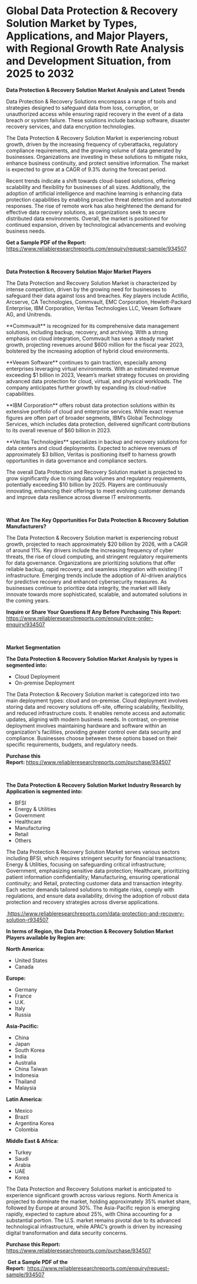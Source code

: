 <p><h1>Global Data Protection & Recovery Solution Market by Types, Applications, and Major Players, with Regional Growth Rate Analysis and Development Situation, from 2025 to 2032</h1></p><p><strong>Data Protection & Recovery Solution Market Analysis and Latest Trends</strong></p>
<p><p>Data Protection & Recovery Solutions encompass a range of tools and strategies designed to safeguard data from loss, corruption, or unauthorized access while ensuring rapid recovery in the event of a data breach or system failure. These solutions include backup software, disaster recovery services, and data encryption technologies.</p><p>The Data Protection & Recovery Solution Market is experiencing robust growth, driven by the increasing frequency of cyberattacks, regulatory compliance requirements, and the growing volume of data generated by businesses. Organizations are investing in these solutions to mitigate risks, enhance business continuity, and protect sensitive information. The market is expected to grow at a CAGR of 9.3% during the forecast period.</p><p>Recent trends indicate a shift towards cloud-based solutions, offering scalability and flexibility for businesses of all sizes. Additionally, the adoption of artificial intelligence and machine learning is enhancing data protection capabilities by enabling proactive threat detection and automated responses. The rise of remote work has also heightened the demand for effective data recovery solutions, as organizations seek to secure distributed data environments. Overall, the market is positioned for continued expansion, driven by technological advancements and evolving business needs.</p></p>
<p><strong>Get a Sample PDF of the Report:&nbsp;</strong> <a href="https://www.reliableresearchreports.com/enquiry/request-sample/934507?utm_campaign=3527&utm_medium=2&utm_source=Github&utm_content=ia&utm_term=18042025&utm_id=data-protection-recovery-solution">https://www.reliableresearchreports.com/enquiry/request-sample/934507</a></p>
<p>&nbsp;</p>
<p><strong>Data Protection & Recovery Solution Major Market Players</strong></p>
<p><p>The Data Protection and Recovery Solution Market is characterized by intense competition, driven by the growing need for businesses to safeguard their data against loss and breaches. Key players include Actifio, Arcserve, CA Technologies, Commvault, EMC Corporation, Hewlett-Packard Enterprise, IBM Corporation, Veritas Technologies LLC, Veeam Software AG, and Unitrends.</p><p>**Commvault** is recognized for its comprehensive data management solutions, including backup, recovery, and archiving. With a strong emphasis on cloud integration, Commvault has seen a steady market growth, projecting revenues around $600 million for the fiscal year 2023, bolstered by the increasing adoption of hybrid cloud environments.</p><p>**Veeam Software** continues to gain traction, especially among enterprises leveraging virtual environments. With an estimated revenue exceeding $1 billion in 2023, Veeam’s market strategy focuses on providing advanced data protection for cloud, virtual, and physical workloads. The company anticipates further growth by expanding its cloud-native capabilities.</p><p>**IBM Corporation** offers robust data protection solutions within its extensive portfolio of cloud and enterprise services. While exact revenue figures are often part of broader segments, IBM’s Global Technology Services, which includes data protection, delivered significant contributions to its overall revenue of $60 billion in 2023. </p><p>**Veritas Technologies** specializes in backup and recovery solutions for data centers and cloud deployments. Expected to achieve revenues of approximately $3 billion, Veritas is positioning itself to harness growth opportunities in data governance and compliance sectors.</p><p>The overall Data Protection and Recovery Solution market is projected to grow significantly due to rising data volumes and regulatory requirements, potentially exceeding $10 billion by 2025. Players are continuously innovating, enhancing their offerings to meet evolving customer demands and improve data resilience across diverse IT environments.</p></p>
<p>&nbsp;</p>
<p><strong>What Are The Key Opportunities For Data Protection & Recovery Solution Manufacturers?</strong></p>
<p><p>The Data Protection & Recovery Solution market is experiencing robust growth, projected to reach approximately $20 billion by 2026, with a CAGR of around 11%. Key drivers include the increasing frequency of cyber threats, the rise of cloud computing, and stringent regulatory requirements for data governance. Organizations are prioritizing solutions that offer reliable backup, rapid recovery, and seamless integration with existing IT infrastructure. Emerging trends include the adoption of AI-driven analytics for predictive recovery and enhanced cybersecurity measures. As businesses continue to prioritize data integrity, the market will likely innovate towards more sophisticated, scalable, and automated solutions in the coming years.</p></p>
<p><strong>Inquire or Share Your Questions If Any Before Purchasing This Report:</strong> <a href="https://www.reliableresearchreports.com/enquiry/pre-order-enquiry/934507?utm_campaign=3527&utm_medium=2&utm_source=Github&utm_content=ia&utm_term=18042025&utm_id=data-protection-recovery-solution">https://www.reliableresearchreports.com/enquiry/pre-order-enquiry/934507</a></p>
<p>&nbsp;</p>
<p><strong>Market Segmentation</strong></p>
<p><strong>The Data Protection & Recovery Solution Market Analysis by types is segmented into:</strong></p>
<p><ul><li>Cloud Deployment</li><li>On-premise Deployment</li></ul></p>
<p><p>The Data Protection & Recovery Solution market is categorized into two main deployment types: cloud and on-premise. Cloud deployment involves storing data and recovery solutions off-site, offering scalability, flexibility, and reduced infrastructure costs. It enables remote access and automatic updates, aligning with modern business needs. In contrast, on-premise deployment involves maintaining hardware and software within an organization's facilities, providing greater control over data security and compliance. Businesses choose between these options based on their specific requirements, budgets, and regulatory needs.</p></p>
<p><strong>Purchase this Report:&nbsp;</strong><a href="https://www.reliableresearchreports.com/purchase/934507?utm_campaign=3527&utm_medium=2&utm_source=Github&utm_content=ia&utm_term=18042025&utm_id=data-protection-recovery-solution">https://www.reliableresearchreports.com/purchase/934507</a></p>
<p>&nbsp;</p>
<p><strong>The Data Protection & Recovery Solution Market Industry Research by Application is segmented into:</strong></p>
<p><ul><li>BFSI</li><li>Energy & Utilities</li><li>Government</li><li>Healthcare</li><li>Manufacturing</li><li>Retail</li><li>Others</li></ul></p>
<p><p>The Data Protection & Recovery Solution Market serves various sectors including BFSI, which requires stringent security for financial transactions; Energy & Utilities, focusing on safeguarding critical infrastructure; Government, emphasizing sensitive data protection; Healthcare, prioritizing patient information confidentiality; Manufacturing, ensuring operational continuity; and Retail, protecting customer data and transaction integrity. Each sector demands tailored solutions to mitigate risks, comply with regulations, and ensure data availability, driving the adoption of robust data protection and recovery strategies across diverse applications.</p></p>
<p><a href="https://www.reliableresearchreports.com/data-protection-and-recovery-solution-r934507?utm_campaign=3527&utm_medium=2&utm_source=Github&utm_content=ia&utm_term=18042025&utm_id=data-protection-recovery-solution">&nbsp;https://www.reliableresearchreports.com/data-protection-and-recovery-solution-r934507</a></p>
<p><strong>In terms of Region, the Data Protection & Recovery Solution Market Players available by Region are:</strong></p>
<p>
    <p> <strong> North America: </strong>
        <ul>
            <li>United States</li>
            <li>Canada</li>
        </ul>
        </p> 
    <p> <strong> Europe: </strong>
        <ul>
            <li>Germany</li>
            <li>France</li>
            <li>U.K.</li>
            <li>Italy</li>
            <li>Russia</li>
        </ul>
        </p> 
    <p> <strong> Asia-Pacific: </strong>
        <ul>
            <li>China</li>
            <li>Japan</li>
            <li>South Korea</li>
            <li>India</li>
            <li>Australia</li>
            <li>China Taiwan</li>
            <li>Indonesia</li>
            <li>Thailand</li>
            <li>Malaysia</li>
        </ul>
        </p> 
    <p> <strong> Latin America: </strong>
        <ul>
            <li>Mexico</li>
            <li>Brazil</li>
            <li>Argentina Korea</li>
            <li>Colombia</li>
        </ul>
        </p> 
    <p> <strong> Middle East & Africa: </strong>
        <ul>
            <li>Turkey</li>
            <li>Saudi</li>
            <li>Arabia</li>
            <li>UAE</li>
            <li>Korea</li>
        </ul>
    </p>
    </p>
<p><p>The Data Protection and Recovery Solutions market is anticipated to experience significant growth across various regions. North America is projected to dominate the market, holding approximately 35% market share, followed by Europe at around 30%. The Asia-Pacific region is emerging rapidly, expected to capture about 25%, with China accounting for a substantial portion. The U.S. market remains pivotal due to its advanced technological infrastructure, while APAC’s growth is driven by increasing digital transformation and data security concerns.</p></p>
<p><strong>Purchase this Report: </strong><a href="https://www.reliableresearchreports.com/purchase/934507?utm_campaign=3527&utm_medium=2&utm_source=Github&utm_content=ia&utm_term=18042025&utm_id=data-protection-recovery-solution">https://www.reliableresearchreports.com/purchase/934507</a></p>
<p>&nbsp;<strong>Get a Sample PDF of the Report:&nbsp;&nbsp;</strong><a href="https://www.reliableresearchreports.com/enquiry/request-sample/934507?utm_campaign=3527&utm_medium=2&utm_source=Github&utm_content=ia&utm_term=18042025&utm_id=data-protection-recovery-solution">https://www.reliableresearchreports.com/enquiry/request-sample/934507</a></p>
<p><strong></strong></p>
<p><p></p><p></p><p></p></p>